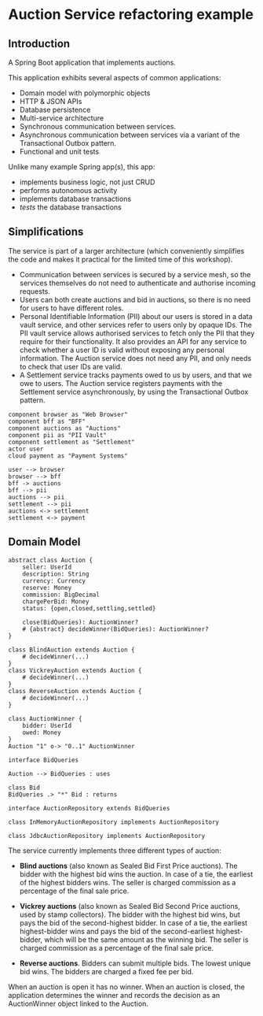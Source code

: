 # Auction Service refactoring example

## Introduction

A Spring Boot application that implements auctions.

This application exhibits several aspects of common applications:

* Domain model with polymorphic objects
* HTTP & JSON APIs
* Database persistence
* Multi-service architecture
* Synchronous communication between services.
* Asynchronous communication between services via a variant of the Transactional Outbox pattern.
* Functional and unit tests

Unlike many example Spring app(s), this app:

* implements business logic, not just CRUD
* performs autonomous activity
* implements database transactions
* *tests* the database transactions


## Simplifications

The service is part of a larger architecture (which conveniently simplifies the code and makes it practical for the limited time of this workshop).

* Communication between services is secured by a service mesh, so the services themselves do not need to authenticate and authorise incoming requests.
* Users can both create auctions and bid in auctions, so there is no need for users to have different roles.
* Personal Identifiable Information (PII) about our users is stored in a data vault service, and other services refer to users only by opaque IDs.  The PII vault service allows authorised services to fetch only the PII that they require for their functionality.  It also provides an API for any service to check whether a user ID is valid without exposing any personal information. The Auction service does not need any PII, and only needs to check that user IDs are valid.
* A Settlement service tracks payments owed to us by users, and that we owe to users. The Auction service registers payments with the Settlement service asynchronously, by using the Transactional Outbox pattern.

```plantuml
component browser as "Web Browser"
component bff as "BFF"
component auctions as "Auctions"
component pii as "PII Vault"
component settlement as "Settlement"
actor user
cloud payment as "Payment Systems"

user --> browser
browser --> bff
bff -> auctions
bff --> pii
auctions --> pii
settlement --> pii
auctions <-> settlement 
settlement <-> payment
```

## Domain Model

```plantuml
abstract class Auction {
    seller: UserId
    description: String
    currency: Currency
    reserve: Money
    commission: BigDecimal
    chargePerBid: Money
    status: {open,closed,settling,settled}
    
    close(BidQueries): AuctionWinner?
    # {abstract} decideWinner(BidQueries): AuctionWinner?
}

class BlindAuction extends Auction {
    # decideWinner(...)
}
class VickreyAuction extends Auction {
    # decideWinner(...)
}
class ReverseAuction extends Auction {
    # decideWinner(...)
}

class AuctionWinner {
    bidder: UserId
    owed: Money
}
Auction "1" o-> "0..1" AuctionWinner 

interface BidQueries

Auction --> BidQueries : uses

class Bid 
BidQueries .> "*" Bid : returns

interface AuctionRepository extends BidQueries

class InMemoryAuctionRepository implements AuctionRepository

class JdbcAuctionRepository implements AuctionRepository
```

The service currently implements three different types of auction:

- **Blind auctions** (also known as Sealed Bid First Price auctions). The bidder with the highest bid wins the auction. In case of a tie, the earliest of the highest bidders wins. The seller is charged commission as a percentage of the final sale price.

- **Vickrey auctions** (also known as Sealed Bid Second Price auctions, used by stamp collectors).  The bidder with the highest bid wins, but pays the bid of the second-highest bidder.  In case of a tie, the earliest highest-bidder wins and pays the bid of the second-earliest highest-bidder, which will be the same amount as the winning bid. The seller is charged commission as a percentage of the final sale price.

- **Reverse auctions**. Bidders can submit multiple bids. The lowest unique bid wins. The bidders are charged a fixed fee per bid.

When an auction is open it has no winner. When an auction is closed, the application determines the winner and records the decision as an AuctionWinner object linked to the Auction.
